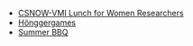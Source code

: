 * [CSNOW-VMI Lunch for Women Researchers](#csnow-vmi-lunch-for-women-researchers)
* [Hönggergames](#hönggergames)
* [Summer BBQ](#summer-bbq)
